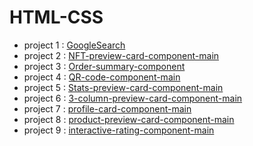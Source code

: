 # HTML-CSS
- project 1 : [GoogleSearch](https://amjad12-10.github.io/Web-Developement_Projects/Google-SearchPage-Clown-main) 
- project 2 : [NFT-preview-card-component-main](https://amjad12-10.github.io/Web-Developement_Projects/FrontEndMentor/NFT-preview-card-component-main)  
- project 3 : [Order-summary-component](https://amjad12-10.github.io/Web-Developement_Projects/FrontEndMentor/Order-summary-component-main)
- project 4 : [QR-code-component-main](https://amjad12-10.github.io/Web-Developement_Projects/FrontEndMentor/QR-code-component-main)
- project 5 : [Stats-preview-card-component-main](https://amjad12-10.github.io/Web-Developement_Projects/FrontEndMentor/Stats-preview-card-component-main)
- project 6 : [3-column-preview-card-component-main](https://amjad12-10.github.io/Web-Developement_Projects/FrontEndMentor/3-column-preview-card-component-main)
- project 7 : [profile-card-component-main](https://amjad12-10.github.io/Web-Developement_Projects/FrontEndMentor/profile-card-component-main)
- project 8 : [product-preview-card-component-main](https://amjad12-10.github.io/Web-Developement_Projects/FrontEndMentor/product-preview-card-component-main)
- project 9 : [interactive-rating-component-main](https://amjad12-10.github.io/Web-Developement_Projects/FrontEndMentor/interactive-rating-component-main)
